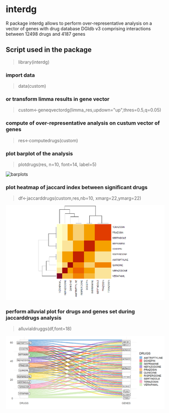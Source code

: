 # interdg


R package interdg allows to perform over-representative analysis on a vector of genes with drug database DGldb v3 comprising interactions between 12498 drugs and 4187 genes



## Script used in the package

> library(interdg)

### import data

> data(custom)

### or transform limma results in gene vector

> custom<-geneqvectordg(limma_res,updown="up",thres=0.5,q=0.05)


### compute of over-representative analysis on custum vector of genes

> res<-computedrugs(custom)


### plot barplot of the analysis

> plotdrugs(res, n=10, font=14, label=5)

![barplots](https://github.com/cdesterke/interdg/blob/main/barplots.png)


### plot heatmap of jaccard index between significant drugs

> df<-jaccarddrugs(custom,res,nb=10, xmarg=22,ymarg=22)

![heatmap](https://github.com/cdesterke/interdg/blob/main/heatmap.png)

### perform alluvial plot for drugs and genes set during jaccarddrugs analysis

> alluvialdruggs(df,font=18)

![alluvial](https://github.com/cdesterke/interdg/blob/main/alluvial.png)
